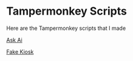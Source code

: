 # Tampermonkey Scripts
Here are the Tampermonkey scripts that I made

[Ask Ai](/ask-ai/README.md)

[Fake Kiosk](/fake-kiosk/README.md)
